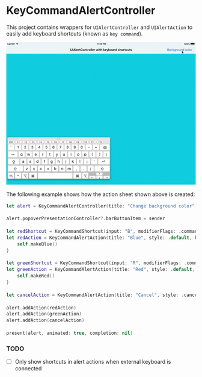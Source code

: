 # KeyCommandAlertController
This project contains wrappers for ```UIAlertController``` and ```UIAlertAction``` to easily add keyboard shortcuts (known as ```key command```).

![](readme-resources/example.gif)

The following example shows how the action sheet shown above is created:

```swift
let alert = KeyCommandAlertController(title: "Change background color", message: nil, preferredStyle: .actionSheet)

alert.popoverPresentationController?.barButtonItem = sender

let redShortcut = KeyCommandShortcut(input: "B", modifierFlags: .command)
let redAction = KeyCommandAlertAction(title: "Blue", style: .default, keyShortcut: redShortcut) { (action) in
	self.makeBlue()
}

let greenShortcut = KeyCommandShortcut(input: "R", modifierFlags: .command)
let greenAction = KeyCommandAlertAction(title: "Red", style: .default, keyShortcut: greenShortcut) { (action) in
	self.makeRed()
}

let cancelAction = KeyCommandAlertAction(title: "Cancel", style: .cancel)

alert.addAction(redAction)
alert.addAction(greenAction)
alert.addAction(cancelAction)

present(alert, animated: true, completion: nil)
```


### TODO
- [ ] Only show shortcuts in alert actions when external keyboard is connected